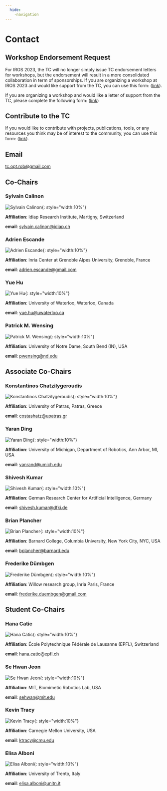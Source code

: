 ```yaml
---
  hide:
    -navigation
---
```


# Contact

## Workshop Endorsement Request

For IROS 2023, the TC will no longer simply issue TC endorsement letters for workshops, but the endorsement will result in a more consolidated collaboration in term of sponsorships. If you are organizing a workshop at IROS 2023 and would like support from the TC, you can use this form: ([link](https://forms.gle/uq9wpFvtPT9iuEor8)).

If you are organizing a workshop and would like a letter of support from the TC, please complete the following form: ([link](https://forms.gle/c1xwLRkUN5VHVaF8A))

## Contribute to the TC

If you would like to contribute with projects, publications, tools, or any resources you think may be of interest to the community, you can use this form: ([link](https://forms.gle/XT2gzdZWCgZVtvPC9)).

## Email

[tc.opt.rob@gmail.com](mailto:tc.opt.rob@gmail.com)

## Co-Chairs

### Sylvain Calinon

![Sylvain Calinon](images/402_calinon_sylvain.jpg){: style="width:10%"}

**Affiliation**: Idiap Research Institute, Martigny, Switzerland

**email**: [sylvain.calinon@idiap.ch](mailto:sylvain.calinon@idiap.ch)

### Adrien Escande

![Adrien Escande](images/0_escande_adrien.jpg){: style="width:10%"}

**Affiliation**: Inria Center at Grenoble Alpes University, Grenoble, France

**email**: [adrien.escande@gmail.com](mailto:adrien.escande@gmail.com)

### Yue Hu

![Yue Hu](images/0_hu_yue.jpg){: style="width:10%"}

**Affiliation**: University of Waterloo, Waterloo, Canada

**email**: [yue.hu@uwaterloo.ca](mailto:yue.hu@uwaterloo.ca)

### Patrick M. Wensing

![Patrick M. Wensing](images/576_wensing_patrick-m.jpg){: style="width:10%"}

**Affiliation**: University of Notre Dame, South Bend (IN), USA

**email**: [pwensing@nd.edu](mailto:pwensing@nd.edu)



## Associate Co-Chairs

### Konstantinos Chatzilygeroudis

![Konstantinos Chatzilygeroudis](images/1186_chatzilygeroudis_konstantinos.jpg){: style="width:10%"}

**Affiliation**: University of Patras, Patras, Greece

**email**: [costashatz@upatras.gr](mailto:costashatz@upatras.gr)

### Yaran Ding

![Yaran Ding](images/1185_ding_yaran.jpg){: style="width:10%"}

**Affiliation**: University of Michigan, Department of Robotics, Ann Arbor, MI, USA

**email**: [yanrand@umich.edu](mailto:yanrand@umich.edu)

### Shivesh Kumar

![Shivesh Kumar](images/1187_kumar_shivesh.jpg){: style="width:10%"}

**Affiliation**: German Research Center for Artificial Intelligence, Germany

**email**: [shivesh.kumar@dfki.de](mailto:shivesh.kumar@dfki.de)

### Brian Plancher

![Brian Plancher](images/1184_plancher_brian.jpg){: style="width:10%"}

**Affiliation**: Barnard College, Columbia University, New York City, NYC, USA

**email**: [bplancher@barnard.edu](mailto:bplancher@barnard.edu)

### Frederike Dümbgen

![Frederike Dümbgen](images/1188_dumbgen_frederike.jpg){: style="width:10%"}

**Affiliation**: Willow research group, Inria Paris, France

**email**: [frederike.duembgen@gmail.com](mailto:frederike.duembgen@gmail.com)



## Student Co-Chairs

### Hana Catic

![Hana Catic](images/1189_catic_hana.jpg){: style="width:10%"}

**Affiliation**: École Polytechnique Fédérale de Lausanne (EPFL), Switzerland

**email**: [hana.catic@epfl.ch](mailto:hana.catic@epfl.ch)

### Se Hwan Jeon

![Se Hwan Jeon](images/1192_sehwan_jeon.jpg){: style="width:10%"}

**Affiliation**: MIT, Biomimetic Robotics Lab, USA

**email**: [sehwan@mit.edu](mailto:sehwan@mit.edu)

### Kevin Tracy

![Kevin Tracy](images/1190_tracy_kevin.jpg){: style="width:10%"}

**Affiliation**: Carnegie Mellon University, USA

**email**: [ktracy@cmu.edu](mailto:ktracy@cmu.edu)

### Elisa Alboni

![Elisa Alboni](images/1191_alboni_elisa.png){: style="width:10%"}

**Affiliation**: University of Trento, Italy

**email**: [elisa.alboni@unitn.it](mailto:elisa.alboni@unitn.it)
